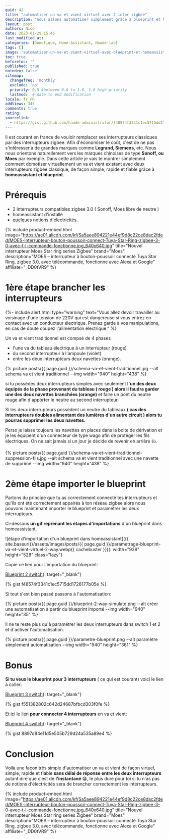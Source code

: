 ```yaml
---
guid: 42
title: "automatiser un va et vient virtuel avec 2 inter zigbee"
description: "nous allons automatiser simplement grâce à blueprint et homeassistant un va et vient virtuel entre 2 interrupteurs simple voie zigbee"
layout: post
authors: Nico
date: 2023-01-29 15:46
last_modified_at: 
categories: [Domotique, Home-Assistant, Haade-lab]
tags: []
image: 'automatiser-un-va-et-vient-virtuel-avec-blueprint-et-homeassistant.png'
toc: true
beforetoc: ''
published: true
noindex: false
sitemap:
  changefreq: 'monthly'
  exclude: 'no'
  priority: 0.5 #between 0.0 to 1.0, 1.0 high priority
  lastmod:  # date to end modification
locale: fr_FR
addViews: 345
comments: true
rating:  
sourcelink:
  - https://gist.github.com/haade-administrator/f48574f3341c1ec5715dd1726177b05e
---
```


Il est courant en france de vouloir remplacer ses interrupteurs classiques par des interrupteurs zigbee. Afin d'économiser le coût, c'est de ne pas s'intéresser à de grandes marques comme **Legrand, Siemens**, etc. Nous nous orientons naturellement vers les marques chinoises de type **Sonoff, ou Moes** par exemple. Dans cette article je vais te montrer simplement comment domotiser virtuellement un va et vient existant avec deux interrupteurs zigbee classique, de façon simple, rapide et fiable grâce à **homeassistant et blueprint**.

# Prérequis

- 2 interrupteurs compatibles zigbee 3.0 ( Sonoff, Moes libre de neutre )
- homeassistant d'installé
- quelques notions d'électricités.

{% include product-embed.html image="https://ae01.alicdn.com/kf/Sa5aee894221e44ef9d8c22ce8dac2fded/MOES-interrupteur-bouton-poussoir-connect-Tuya-Star-Ring-zigbee-3-0-avec-t-l-commande-fonctionne.jpg_640x640.jpg" title="Nouvel interrupteur Moes Star ring series Zigbee" brand="Moes" description="MOES – interrupteur à bouton-poussoir connecté Tuya Star Ring, zigbee 3.0, avec télécommande, fonctionne avec Alexa et Google" affiliate="_DD0tVR9" %}

# 1ère étape brancher les interrupteurs

{%- include alert.html type="warning" text="Vous allez devoir travailler au voisinage d'une tension de 220V qui est dangereuse si vous entrez en contact avec un conducteur électrique. Prenez garde à vos manipulations, en cas de doute coupez l'alimentation électrique." %}

Un va et vient traditionnel est compsé de 4 phases 
- l'une va du tableau électrique à un interrupteur (rouge)
- du second interrupteur à l'ampoule (violet)
- entre les deux interrupteurs deux navettes (orange).

{% picture posts/{{ page.guid }}/schema-va-et-vient-traditionnel.jpg --alt schema va et vient traditionnel --img width="940" height="438" %}

si tu possèdes deux interrupteurs simples avec seulement **l'un des deux équipés de la phase provenant du tableau ( rouge )
alors il faudra garder une des deux navettes branchées (orange)** et faire un pont du neutre rouge afin d'apporter le neutre au second interrupteur.

Si les deux interrupteurs possèdent un neutre du tableaux **( cas des interrupteurs doubles alimentant des lumières d'un autre circuit ) alors tu pourras supprimer les deux navettes.**

Perso je laisse toujours les navettes en places dans la boite de dérivation et je les équipent d'un connecteur de type wago afin de protéger les fils électriques. On ne sait jamais si un jour je décide de revenir en arrière 👍.

{% picture posts/{{ page.guid }}/schema-va-et-vient-traditionnel-suppression-fils.jpg --alt schema va et vient traditionnel avec une navette de supprimé --img width="940" height="438" %}

# 2ème étape importer le blueprint

Partons du principe que tu as correctement connecté tes interrupteurs et qu'ils ont été correctement appairés à ton réseau zigbee alors nous pouvons maintenant importer le blueprint et paramétrer les deux interrupteurs.

Ci-dessous **un gif reprenant les étapes d'importations** d'un blueprint dans homeassistant.

![étape d'importation d'un blueprint dans homeassistant]({{ site.baseurl}}/assets/images/posts/{{ page.guid }}/parametrage-blueprint-va-et-vient-virtuel-2-way.webp{{ cachebuster }}){: width="939" height="528" class="lazy"}

Copie ce lien pour l'importation du blueprint:

[Blueprint 2 switch](https://gist.github.com/haade-administrator/f48574f3341c1ec5715dd1726177b05e){: target="_blank"}

{% gist f48574f3341c1ec5715dd1726177b05e %}

Si tout s'est bien passé passons à l'automatisation:

{% picture posts/{{ page.guid }}/blueprint-2-way-simulate.png --alt créer une automatisation à partir du blueprint importé --img width="940" height="35" %}

Il ne te reste plus qu'à paramétrer les deux interrupteurs dans switch 1 et 2 et d'activer l'automatisation.

{% picture posts/{{ page.guid }}/parametre-blueprint.png --alt paramètre simplement automatisation --img width="940" height="361" %}

# Bonus

**Si tu veux le blueprint pour 3 interrupteurs** ( ce qui est courant) voici le lien à coller:

[Blueprint 3 switch](https://gist.github.com/haade-administrator/f551382802c642d24687bfbcd303f0fe){: target="_blank"}

{% gist f551382802c642d24687bfbcd303f0fe %}

Et ici le lien **pour connecter 4 interrupteurs** en va et vient:

[Blueprint 4 switch](https://gist.github.com/haade-administrator/8897d84e11d5e505b729d24a535a89e4){: target="_blank"}

{% gist 8897d84e11d5e505b729d24a535a89e4 %}

# Conclusion

Voilà une façon très simple d'automatiser un va et vient de façon virtuel, simple, rapide et fiable **sans délai de réponse entre les deux interrupteurs** autant dire que c'est de **l'instantané** 😁, le plus dure pour toi si tu n'as pas de notions d'électricités sera de brancher correctement les interrupteurs.

{% include product-embed.html image="https://ae01.alicdn.com/kf/Sa5aee894221e44ef9d8c22ce8dac2fded/MOES-interrupteur-bouton-poussoir-connect-Tuya-Star-Ring-zigbee-3-0-avec-t-l-commande-fonctionne.jpg_640x640.jpg" title="Nouvel interrupteur Moes Star ring series Zigbee" brand="Moes" description="MOES – interrupteur à bouton-poussoir connecté Tuya Star Ring, zigbee 3.0, avec télécommande, fonctionne avec Alexa et Google" affiliate="_DD0tVR9" %}


